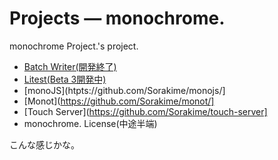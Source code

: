 # Projects — monochrome.
monochrome Project.'s project.

- [Batch Writer(開発終了)](https://github.com/Sorakime/Batch-Writer/)
- [Litest(Beta 3開発中)](https://github.com/Sorakime/Litest/)
- [monoJS](htpts://github.com/Sorakime/monojs/]
- [Monot](https://github.com/Sorakime/monot/]
- [Touch Server](https://github.com/Sorakime/touch-server]
- monochrome. License(中途半端)

こんな感じかな。
